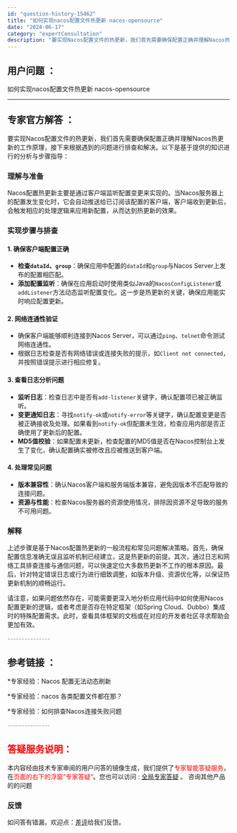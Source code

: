 ```yaml
---
id: "question-history-15462"
title: "如何实现nacos配置文件热更新 nacos-opensource"
date: "2024-06-17"
category: "expertConsultation"
description: "要实现Nacos配置文件的热更新，我们首先需要确保配置正确并理解Nacos热更新的工作原理，接下来根据遇到的问题进行排查和解决。以下是基于提供的知识进行的分析与步骤指导：### 理解与准备Nacos配置热更新主要是通过客户端监听配置变更来实现的。当Nacos服务器上的配置发生变化时，它会自动推送给已"
---
```


## 用户问题 ： 
 如何实现nacos配置文件热更新 nacos-opensource 

---------------
## 专家官方解答 ：

要实现Nacos配置文件的热更新，我们首先需要确保配置正确并理解Nacos热更新的工作原理，接下来根据遇到的问题进行排查和解决。以下是基于提供的知识进行的分析与步骤指导：

### 理解与准备
Nacos配置热更新主要是通过客户端监听配置变更来实现的。当Nacos服务器上的配置发生变化时，它会自动推送给已订阅该配置的客户端，客户端收到更新后，会触发相应的处理逻辑来应用新配置，从而达到热更新的效果。

### 实现步骤与排查

#### 1. **确保客户端配置正确**
- **检查`dataId`、`group`**：确保应用中配置的`dataId`和`group`与Nacos Server上发布的配置相匹配。
- **添加配置监听**：确保在应用启动时使用类似Java的`NacosConfigListener`或`addListener`方法动态监听配置变化。这一步是热更新的关键，确保应用能实时响应配置更新。

#### 2. **网络连通性验证**
- 确保客户端能够顺利连接到Nacos Server，可以通过`ping`、`telnet`命令测试网络连通性。
- 根据日志检查是否有网络错误或连接失败的提示，如`Client not connected`，并按照错误提示进行相应修复。

#### 3. **查看日志分析问题**
- **监听日志**：检查日志中是否有`add-listener`关键字，确认配置项已被正确监听。
- **变更通知日志**：寻找`notify-ok`或`notify-error`等关键字，确认配置变更是否被正确接收及处理。如果看到`notify-ok`但配置未生效，检查应用内部是否正确使用了更新后的配置。
- **MD5值校验**：如果配置未更新，检查配置的MD5值是否在Nacos控制台上发生了变化，确认配置确实被修改且应被推送到客户端。

#### 4. **处理常见问题**
- **版本兼容性**：确认Nacos客户端和服务端版本兼容，避免因版本不匹配导致的连接问题。
- **资源与性能**：检查Nacos服务器的资源使用情况，排除因资源不足导致的服务不可用问题。

### 解释
上述步骤是基于Nacos配置热更新的一般流程和常见问题解决策略。首先，确保配置信息准确无误且监听机制已经建立，这是热更新的前提。其次，通过日志和网络工具排查连接与通信问题，可以快速定位大多数热更新不工作的根本原因。最后，针对特定错误日志或行为进行细致调整，如版本升级、资源优化等，以保证热更新机制的顺畅运行。

请注意，如果问题依然存在，可能需要更深入地分析应用代码中如何使用Nacos配置更新的逻辑，或者考虑是否存在特定框架（如Spring Cloud、Dubbo）集成时的特殊配置需求。此时，查看具体框架的文档或在对应的开发者社区寻求帮助会更加有效。


<font color="#949494">---------------</font> 


## 参考链接 ：

*专家经验：Nacos 配置无法动态刷新 
 
 *专家经验：nacos 各类配置文件都在那？ 
 
 *专家经验：如何排查Nacos连接失败问题 


 <font color="#949494">---------------</font> 
 


## <font color="#FF0000">答疑服务说明：</font> 

本内容经由技术专家审阅的用户问答的镜像生成，我们提供了<font color="#FF0000">专家智能答疑服务</font>，在<font color="#FF0000">页面的右下的浮窗”专家答疑“</font>。您也可以访问 : [全局专家答疑](https://opensource.alibaba.com/chatBot) 。 咨询其他产品的的问题

### 反馈
如问答有错漏，欢迎点：[差评](https://ai.nacos.io/user/feedbackByEnhancerGradePOJOID?enhancerGradePOJOId=15532)给我们反馈。
